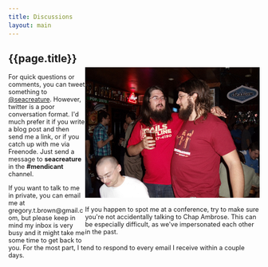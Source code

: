 ```yaml
---
title: Discussions
layout: main
---
```


<div style="width: 350px; float: right; margin-top: 45px">
<img src="/images/chap.jpg">

<p style="font-size: 0.9em">If you happen to spot me at a conference, try to make sure you're not accidentally talking to Chap Ambrose. This can be especially difficult, as we've impersonated each other in the past.</p>
</div>

<div style="width: 400; height: 425px;">
<h2>{{page.title}}</h2>

<div style="font-size: 0.9em;">
<p>For quick questions or comments, you can tweet something to <a
href="http://twitter.com/seacreature">@seacreature</a>.
However, twitter is a poor conversation format. I'd much prefer it if you
write a blog post and then send me a link, or if you catch up with me
via Freenode. Just send a message to <b>seacreature</b> in the
<b>#mendicant</b> channel.</p>

<p>If you want to talk to me in private, you can email me at
gregory.t.brown@gmail.com, but please keep in mind my inbox is very busy and
it might take me some time to get back to you. For the most part,
I tend to respond to every email I receive within a couple days.</p>

</div>

</div>
